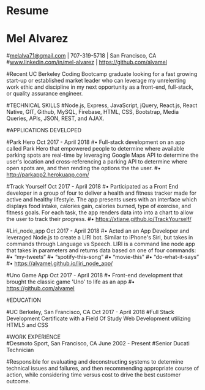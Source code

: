 # Resume

                     
# Mel Alvarez

#melalva71@gmail.com | 707-319-5718 | San Francisco, CA
#www.linkedin.com/in/mel-alvarez | https://github.com/alvamel

#Recent UC Berkeley Coding Bootcamp graduate looking for a fast growing start-up or established market leader who can leverage my unrelenting work ethic and discipline in my next opportunity as a front-end, full-stack, or quality assurance engineer. 


#TECHNICAL SKILLS
#Node.js, Express, JavaScript, jQuery, React.js, React Native, GIT, Github, MySQL, Firebase, HTML, CSS, Bootstrap, Media Queries, APIs, JSON, REST, and AJAX.

#APPLICATIONS DEVELOPED 

#Park Hero						Oct  2017 - April  2018
#•	Full-stack development on an app called Park Hero that empowered people to determine where available parking spots are real-time by leveraging Google Maps API to determine the user's location and cross-referencing a parking API to determine where open spots are, and then rending the options the the user. 
#•	http://parkapp2.herokuapp.com/
    
#Track Yourself					Oct  2017 - April  2018
#•	Participated as a Front End developer in a group of four to deliver a health and fitness tracker made for active and healthy lifestyle. The app presents users with an interface which displays food intake, calories gain, calories burned, type of exercise, and fitness goals. For each task, the app renders data into into a chart to allow the user to track their progress. 
#•	https://xtiane.github.io/TrackYourself/

#Liri_node_app                    Oct  2017 - April  2018
#•	Acted an an App Developer and leveraged Node.js to create a LIRI bot. Similar to iPhone's Siri, but takes in commands through Language vs Speech. LIRI is a command line node app that takes in parameters and returns data based on one of four commands: 
#•	“my-tweets”
#•	“spotify-this-song”
#•	“movie-this”
#•	“do-what-it-says”
#•	https://alvamel.github.io/liri_node_app/

#Uno Game App					Oct  2017 - April  2018 
#•	Front-end development that brought the classic game 'Uno' to life as an app 
#•	https://github.com/alvamel

#EDUCATION

#UC Berkeley, San Francisco, CA                                                       Oct  2017 - April  2018
#Full Stack Development Certificate with a Field Of Study Web Development utilizing HTML5 and CSS

#WORK EXPERIENCE	
#Desmoto Sport, San Francisco, CA                                                       June  2002 - Present
#Senior Ducati Technician

 #Responsible for evaluating and deconstructing systems to determine technical issues and failures, and then recommending appropriate course of action, while considering time versus cost to drive the best customer outcome. 
